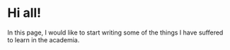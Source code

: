 # Hi all!

In this page, I would like to start writing some of the things I have suffered to learn in the academia.

